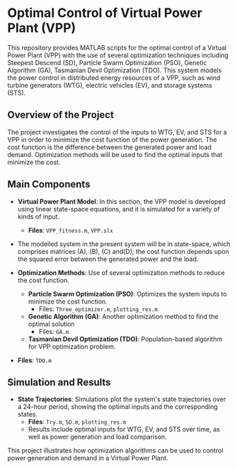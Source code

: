 # Optimal Control of Virtual Power Plant (VPP)

This repository provides MATLAB scripts for the optimal control of a Virtual Power Plant (VPP) with the use of several optimization techniques including Steepest Descend (SD), Particle Swarm Optimization (PSO), Genetic Algorithm (GA), Tasmanian Devil Optimization (TDO). This system models the power control in distributed energy resources of a VPP, such as wind turbine generators (WTG), electric vehicles (EV), and storage systems (STS).

## Overview of the Project
The project investigates the control of the inputs to WTG, EV, and STS for a VPP in order to minimize the cost function of the power generation. The cost function is the difference between the generated power and load demand. Optimization methods will be used to find the optimal inputs that minimize the cost.

## Main Components
- **Virtual Power Plant Model**: In this section, the VPP model is developed using linear state-space equations, and it is simulated for a variety of kinds of input.
  - **Files**: `VPP_fitness.m`, `VPP.slx`
 - The modelled system in the present system will be in state-space, which comprises matrices (A), (B), (C) and(D); the cost function depends upon the squared error between the generated power and the load.

- **Optimization Methods**: Use of several optimization methods to reduce the cost function.
  - **Particle Swarm Optimization (PSO)**: Optimizes the system inputs to minimize the cost function.
    - Files: `Three_optimizer.m`, `plotting_res.m`
  - **Genetic Algorithm (GA)**: Another optimization method to find the optimal solution
    - Files: `GA.m`
  - **Tasmanian Devil Optimization (TDO)**: Population-based algorithm for VPP optimization problem.
- **Files**: `TDO.m`

## Simulation and Results
- **State Trajectories**: Simulations plot the system's state trajectories over a 24-hour period, showing the optimal inputs and the corresponding states.
  - **Files**: `Try.m`, `SD.m`, `plotting_res.m`
  - Results include optimal inputs for WTG, EV, and STS over time, as well as power generation and load comparison.

This project illustrates how optimization algorithms can be used to control power generation and demand in a Virtual Power Plant.
